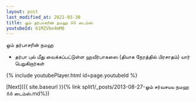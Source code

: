 ```yaml
---
layout: post
last_modified_at: 2021-03-30
title: ஓம் தர்பாசரின் நமஹ ௧௧ டைம்ஸ்
youtubeId: 61MZVbe4mM8
---
```

 
 
 ஓம் தர்பாசரின் நமஹ  
 
 -  தர்பா புல் மீது வைக்கப்பட்டுள்ள ஹவீர்பாகஸை (தியாக நேரத்தில் பிரசாதம்) யார் பெறுகிறார்கள் 
 
  
 
  
 
 
 
 
 
 


{% include youtubePlayer.html id=page.youtubeId %}
 
[Next]({{ site.baseurl }}{% link  split1/_posts/2013-08-27-ஓம் சர்வசயய நமஹ ௧௧ டைம்ஸ்.md%})
 
